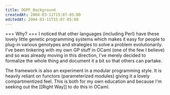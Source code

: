```yaml
---
title: OGPF_Background
createdAt: 2004-03-11T15:07-05:00
editedAt: 2004-03-11T15:07-05:00
---
```


=== Why? ===
I noticed that other languages (including Perl) have these lovely little genetic programming systems which makes it easy for people to plug-in various genotypes and strategies to solve a problem evolutionarily. I've been tinkering with my own GP stuff in OCaml (one of the few I believe) and so was already moving in this direction, I've merely decided to formalize the whole thing and document it a bit so that others can partake.

The framework is also an experiment in a modular programming style. It is heavily reliant on functors (parameterized modules) giving it a lovely compartmentized feel. This is both for my own education and because I'm seeking out the [[Right Way]] to do this in OCaml.

